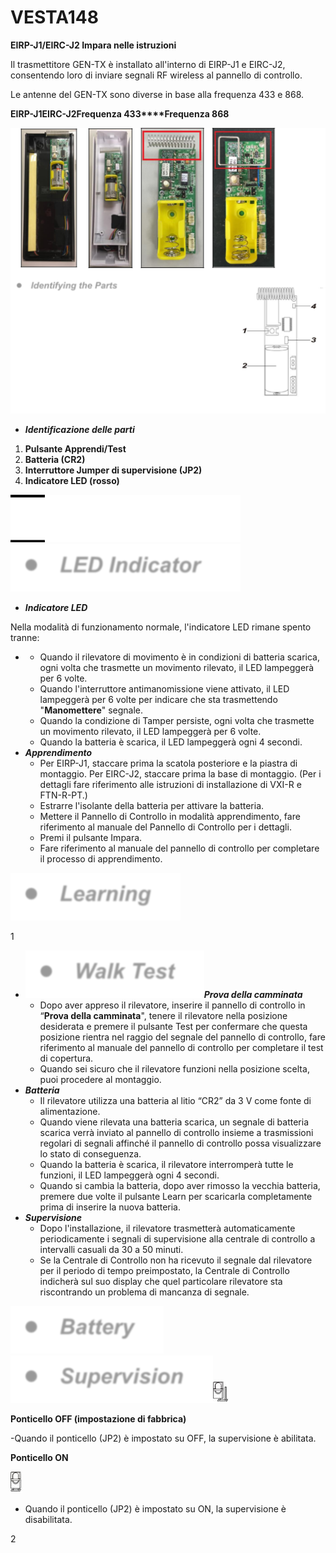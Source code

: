 # VESTA148

**EIRP-J1/EIRC-J2 Impara nelle istruzioni**

Il trasmettitore GEN-TX è installato all'interno di EIRP-J1 e EIRC-J2, consentendo loro di inviare segnali RF wireless al pannello di controllo.

Le antenne del GEN-TX sono diverse in base alla frequenza 433 e 868.

**EIRP-J1****EIRC-J2****Frequenza 433****Frequenza 868**

![](<.gitbook/assets/0 (43).png>)

-   _**Identificazione delle parti**_

1.  **Pulsante Apprendi/Test**
2.  **Batteria (CR2)**
3.  **Interruttore Jumper di supervisione (JP2)**
4.  **Indicatore LED (rosso)**

![](<.gitbook/assets/1 (49).png>)![](<.gitbook/assets/2 (54).png>)

-   _**Indicatore LED**_

Nella modalità di funzionamento normale, l'indicatore LED rimane spento tranne:

-   -   Quando il rilevatore di movimento è in condizioni di batteria scarica, ogni volta che trasmette un movimento rilevato, il LED lampeggerà per 6 volte.
    -   Quando l'interruttore antimanomissione viene attivato, il LED lampeggerà per 6 volte per indicare che sta trasmettendo "**Manomettere**" segnale.
    -   Quando la condizione di Tamper persiste, ogni volta che trasmette un movimento rilevato, il LED lampeggerà per 6 volte.
    -   Quando la batteria è scarica, il LED lampeggerà ogni 4 secondi.
-   _**Apprendimento**_
    -   Per EIRP-J1, staccare prima la scatola posteriore e la piastra di montaggio. Per EIRC-J2, staccare prima la base di montaggio. (Per i dettagli fare riferimento alle istruzioni di installazione di VXI-R e FTN-R-PT.)
    -   Estrarre l'isolante della batteria per attivare la batteria.
    -   Mettere il Pannello di Controllo in modalità apprendimento, fare riferimento al manuale del Pannello di Controllo per i dettagli.
    -   Premi il pulsante Impara.
    -   Fare riferimento al manuale del pannello di controllo per completare il processo di apprendimento.

![](<.gitbook/assets/3 (53).png>)

1

-   ![](<.gitbook/assets/4 (53).png>)_**Prova della camminata**_
    -   Dopo aver appreso il rilevatore, inserire il pannello di controllo in “**Prova della camminata**", tenere il rilevatore nella posizione desiderata e premere il pulsante Test per confermare che questa posizione rientra nel raggio del segnale del pannello di controllo, fare riferimento al manuale del pannello di controllo per completare il test di copertura.
    -   Quando sei sicuro che il rilevatore funzioni nella posizione scelta, puoi procedere al montaggio.
-   _**Batteria**_
    -   Il rilevatore utilizza una batteria al litio “CR2” da 3 V come fonte di alimentazione.
    -   Quando viene rilevata una batteria scarica, un segnale di batteria scarica verrà inviato al pannello di controllo insieme a trasmissioni regolari di segnali affinché il pannello di controllo possa visualizzare lo stato di conseguenza.
    -   Quando la batteria è scarica, il rilevatore interromperà tutte le funzioni, il LED lampeggerà ogni 4 secondi.
    -   Quando si cambia la batteria, dopo aver rimosso la vecchia batteria, premere due volte il pulsante Learn per scaricarla completamente prima di inserire la nuova batteria.
-   _**Supervisione**_
    -   Dopo l'installazione, il rilevatore trasmetterà automaticamente periodicamente i segnali di supervisione alla centrale di controllo a intervalli casuali da 30 a 50 minuti.
    -   Se la Centrale di Controllo non ha ricevuto il segnale dal rilevatore per il periodo di tempo preimpostato, la Centrale di Controllo indicherà sul suo display che quel particolare rilevatore sta riscontrando un problema di mancanza di segnale.

![](<.gitbook/assets/5 (52).png>)![](<.gitbook/assets/6 (34).png>)![](<.gitbook/assets/7 (32).jpeg>)

**Ponticello OFF (impostazione di fabbrica)**

\-Quando il ponticello (JP2) è impostato su OFF, la supervisione è abilitata.

**Ponticello ON**

![](<.gitbook/assets/8 (25).jpeg>)

-   Quando il ponticello (JP2) è impostato su ON, la supervisione è disabilitata.

2
